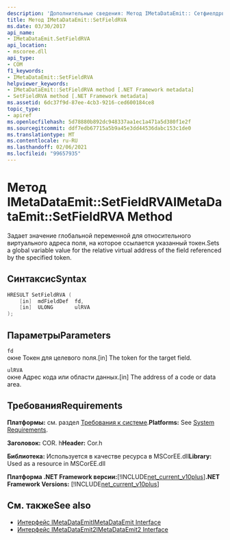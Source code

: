```yaml
---
description: 'Дополнительные сведения: Метод IMetaDataEmit:: Сетфиелдрва'
title: Метод IMetaDataEmit::SetFieldRVA
ms.date: 03/30/2017
api_name:
- IMetaDataEmit.SetFieldRVA
api_location:
- mscoree.dll
api_type:
- COM
f1_keywords:
- IMetaDataEmit::SetFieldRVA
helpviewer_keywords:
- IMetaDataEmit::SetFieldRVA method [.NET Framework metadata]
- SetFieldRVA method [.NET Framework metadata]
ms.assetid: 6dc37f9d-87ee-4cb3-9216-ced600184ce8
topic_type:
- apiref
ms.openlocfilehash: 5d78880b892dc948337aa1ec1a471a5d380f1e2f
ms.sourcegitcommit: ddf7edb67715a5b9a45e3dd44536dabc153c1de0
ms.translationtype: MT
ms.contentlocale: ru-RU
ms.lasthandoff: 02/06/2021
ms.locfileid: "99657935"
---
```

# <a name="imetadataemitsetfieldrva-method"></a><span data-ttu-id="b7a07-103">Метод IMetaDataEmit::SetFieldRVA</span><span class="sxs-lookup"><span data-stu-id="b7a07-103">IMetaDataEmit::SetFieldRVA Method</span></span>

<span data-ttu-id="b7a07-104">Задает значение глобальной переменной для относительного виртуального адреса поля, на которое ссылается указанный токен.</span><span class="sxs-lookup"><span data-stu-id="b7a07-104">Sets a global variable value for the relative virtual address of the field referenced by the specified token.</span></span>  
  
## <a name="syntax"></a><span data-ttu-id="b7a07-105">Синтаксис</span><span class="sxs-lookup"><span data-stu-id="b7a07-105">Syntax</span></span>  
  
```cpp  
HRESULT SetFieldRVA (
    [in]  mdFieldDef  fd,
    [in]  ULONG       ulRVA
);  
```  
  
## <a name="parameters"></a><span data-ttu-id="b7a07-106">Параметры</span><span class="sxs-lookup"><span data-stu-id="b7a07-106">Parameters</span></span>  

 `fd`  
 <span data-ttu-id="b7a07-107">окне Токен для целевого поля.</span><span class="sxs-lookup"><span data-stu-id="b7a07-107">[in] The token for the target field.</span></span>  
  
 `ulRVA`  
 <span data-ttu-id="b7a07-108">окне Адрес кода или области данных.</span><span class="sxs-lookup"><span data-stu-id="b7a07-108">[in] The address of a code or data area.</span></span>  
  
## <a name="requirements"></a><span data-ttu-id="b7a07-109">Требования</span><span class="sxs-lookup"><span data-stu-id="b7a07-109">Requirements</span></span>  

 <span data-ttu-id="b7a07-110">**Платформы:** см. раздел [Требования к системе](../../get-started/system-requirements.md).</span><span class="sxs-lookup"><span data-stu-id="b7a07-110">**Platforms:** See [System Requirements](../../get-started/system-requirements.md).</span></span>  
  
 <span data-ttu-id="b7a07-111">**Заголовок:** COR. h</span><span class="sxs-lookup"><span data-stu-id="b7a07-111">**Header:** Cor.h</span></span>  
  
 <span data-ttu-id="b7a07-112">**Библиотека:** Используется в качестве ресурса в MSCorEE.dll</span><span class="sxs-lookup"><span data-stu-id="b7a07-112">**Library:** Used as a resource in MSCorEE.dll</span></span>  
  
 <span data-ttu-id="b7a07-113">**Платформа .NET Framework версии:**[!INCLUDE[net_current_v10plus](../../../../includes/net-current-v10plus-md.md)]</span><span class="sxs-lookup"><span data-stu-id="b7a07-113">**.NET Framework Versions:** [!INCLUDE[net_current_v10plus](../../../../includes/net-current-v10plus-md.md)]</span></span>  
  
## <a name="see-also"></a><span data-ttu-id="b7a07-114">См. также</span><span class="sxs-lookup"><span data-stu-id="b7a07-114">See also</span></span>

- [<span data-ttu-id="b7a07-115">Интерфейс IMetaDataEmit</span><span class="sxs-lookup"><span data-stu-id="b7a07-115">IMetaDataEmit Interface</span></span>](imetadataemit-interface.md)
- [<span data-ttu-id="b7a07-116">Интерфейс IMetaDataEmit2</span><span class="sxs-lookup"><span data-stu-id="b7a07-116">IMetaDataEmit2 Interface</span></span>](imetadataemit2-interface.md)
